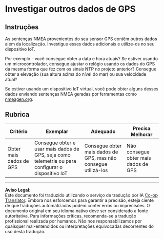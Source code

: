 <!--
CO_OP_TRANSLATOR_METADATA:
{
  "original_hash": "bded364fc06ce37d7a76aed3be1ba73a",
  "translation_date": "2025-08-28T03:16:23+00:00",
  "source_file": "3-transport/lessons/1-location-tracking/assignment.md",
  "language_code": "br"
}
-->
# Investigar outros dados de GPS

## Instruções

As sentenças NMEA provenientes do seu sensor GPS contêm outros dados além da localização. Investigue esses dados adicionais e utilize-os no seu dispositivo IoT.

Por exemplo - você consegue obter a data e hora atuais? Se estiver usando um microcontrolador, consegue ajustar o relógio usando os dados do GPS da mesma forma que fez com os sinais NTP no projeto anterior? Consegue obter a elevação (sua altura acima do nível do mar) ou sua velocidade atual?

Se estiver usando um dispositivo IoT virtual, você pode obter alguns desses dados enviando sentenças NMEA geradas por ferramentas como [nmeagen.org](https://www.nmeagen.org).

## Rubrica

| Critério | Exemplar | Adequado | Precisa Melhorar |
| -------- | --------- | -------- | ---------------- |
| Obter mais dados de GPS | Consegue obter e usar mais dados de GPS, seja como telemetria ou para configurar o dispositivo IoT | Consegue obter mais dados de GPS, mas não consegue utilizá-los | Não consegue obter mais dados de GPS |

---

**Aviso Legal**:  
Este documento foi traduzido utilizando o serviço de tradução por IA [Co-op Translator](https://github.com/Azure/co-op-translator). Embora nos esforcemos para garantir a precisão, esteja ciente de que traduções automatizadas podem conter erros ou imprecisões. O documento original em seu idioma nativo deve ser considerado a fonte autoritativa. Para informações críticas, recomenda-se a tradução profissional realizada por humanos. Não nos responsabilizamos por quaisquer mal-entendidos ou interpretações equivocadas decorrentes do uso desta tradução.